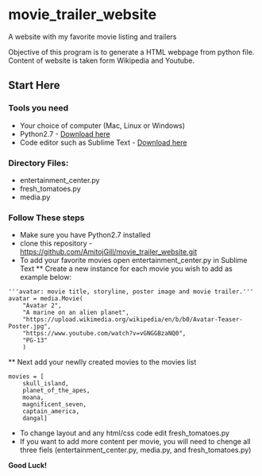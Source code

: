 # movie_trailer_website
A website with my favorite movie listing and trailers

Objective of this program is to generate a HTML webpage from python file.
Content of website is taken form Wikipedia and Youtube. 

## **Start Here**

### **Tools you need**
- Your choice of computer (Mac, Linux or Windows)
- Python2.7 - [Download here](https://www.python.org/downloads/)
- Code editor such as Sublime Text - [Download here](https://www.sublimetext.com/)

### **Directory Files:**
- entertainment_center.py
- fresh_tomatoes.py
- media.py

### **Follow These steps**
* Make sure you have Python2.7 installed
* clone this repository - https://github.com/AmitojGill/movie_trailer_website.git
* To add your favorite movies open entertainment_center.py in Sublime Text
** Create a new instance for each movie you wish to add as example below:
```
'''avatar: movie title, storyline, poster image and movie trailer.'''
avatar = media.Movie(
    "Avatar 2",
    "A marine on an alien planet",
    "https://upload.wikimedia.org/wikipedia/en/b/b0/Avatar-Teaser-Poster.jpg",
    "https://www.youtube.com/watch?v=vGNGGBzaNQ0",
    "PG-13"
    )
```
** Next add your newlly created movies to the movies list
```
movies = [
    skull_island,
    planet_of_the_apes,
    moana,
    magnificent_seven,
    captain_america,
    dangal]

```
* To change layout and any html/css code edit fresh_tomatoes.py
* If you want to add more content per movie, you will need to chenge all three fiels (entertainment_center.py, media.py, and fresh_tomatoes.py)


**Good Luck!**

